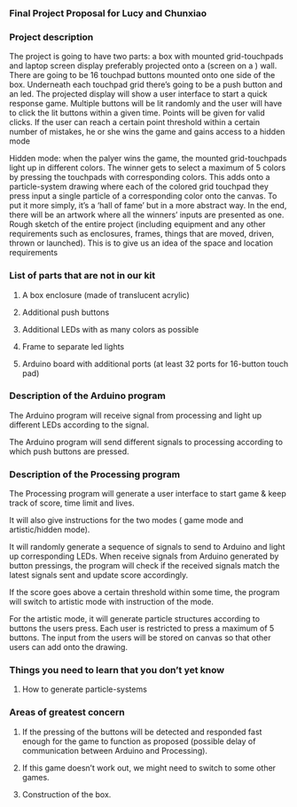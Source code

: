 ### Final Project Proposal for Lucy and Chunxiao

### Project description

The project is going to have two parts: a box with mounted grid-touchpads and laptop screen display preferably projected onto a (screen on a ) wall. There are going to be 16 touchpad buttons mounted onto one side of the box. Underneath each touchpad grid there’s going to be a push button and an led. The projected display will show a user interface to start a quick response game. Multiple buttons will be lit randomly and the user will have to click the lit buttons within a given time. Points will be given for valid clicks. If the user can reach a certain point threshold within a certain number of mistakes, he or she wins the game and gains access to a hidden mode

Hidden mode:  when the palyer wins the game, the mounted grid-touchpads light up in different colors. The winner gets to select a maximum of 5 colors by pressing the touchpads with corresponding colors. This adds onto a particle-system drawing where each of the colored grid touchpad they press input a single particle of a corresponding color onto the canvas. To put it more simply, it’s a ‘hall of fame’ but in a more abstract way. In the end, there will be an artwork where all the winners’ inputs are presented as one.
Rough sketch of the entire project (including equipment and any other requirements such as enclosures, frames, things that are moved, driven, thrown or launched). This is to give us an idea of the space and location requirements

### List of parts that are not in our kit

1. A box enclosure (made of translucent acrylic)

2. Additional push buttons 

3. Additional LEDs with as many colors as possible 

4. Frame to separate led lights 

5. Arduino board with additional ports (at least 32 ports for 16-button touch pad)

### Description of the Arduino program 

The Arduino program will receive signal from processing and light up different LEDs according to the signal.

The Arduino program will send different signals to processing according to which push buttons are pressed.

### Description of the Processing program 

The Processing program will generate a user interface to start game & keep track of score, time limit and lives.

It will also give instructions for the two modes ( game mode and artistic/hidden mode).

It will randomly generate a sequence of signals to send to Arduino and light up corresponding LEDs. When receive signals from Arduino generated by button pressings, the program will check if the received signals match the latest signals sent and update score accordingly.

If the score goes above a certain threshold within some time, the program will switch to artistic mode with instruction of the mode.

For the artistic mode, it will generate particle structures according to buttons the users press. Each user is restricted to press a maximum of  5 buttons. The input from the users will be stored on canvas so that other users can add onto the drawing.

### Things you need to learn that you don’t yet know

1. How to generate particle-systems

### Areas of greatest concern

1. If the pressing of the buttons will be detected and responded fast enough for the game to function as proposed (possible delay of communication between Arduino and Processing).

2. If this game doesn’t work out, we might need to switch to some other games.

3. Construction of the box.



